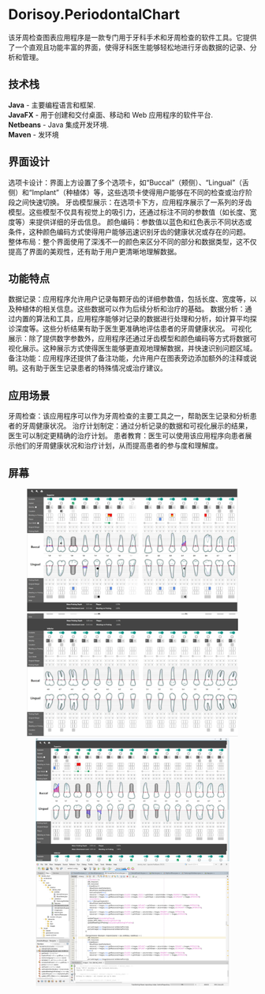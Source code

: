 # Dorisoy.PeriodontalChart

该牙周检查图表应用程序是一款专门用于牙科手术和牙周检查的软件工具。它提供了一个直观且功能丰富的界面，使得牙科医生能够轻松地进行牙齿数据的记录、分析和管理。

## 技术栈

**Java** - 主要编程语言和框架.  
**JavaFX** - 用于创建和交付桌面、移动和 Web 应用程序的软件平台.  
**Netbeans** - Java 集成开发环境.  
**Maven** - 发环境

## 界面设计

选项卡设计：界面上方设置了多个选项卡，如“Buccal”（颊侧）、“Lingual”（舌侧）和“Implant”（种植体）等，这些选项卡使得用户能够在不同的检查或治疗阶段之间快速切换。
牙齿模型展示：在选项卡下方，应用程序展示了一系列的牙齿模型。这些模型不仅具有视觉上的吸引力，还通过标注不同的参数值（如长度、宽度等）来提供详细的牙齿信息。
颜色编码：参数值以蓝色和红色表示不同状态或条件，这种颜色编码方式使得用户能够迅速识别牙齿的健康状况或存在的问题。
整体布局：整个界面使用了深浅不一的颜色来区分不同的部分和数据类型，这不仅提高了界面的美观性，还有助于用户更清晰地理解数据。

## 功能特点

数据记录：应用程序允许用户记录每颗牙齿的详细参数值，包括长度、宽度等，以及种植体的相关信息。这些数据可以作为后续分析和治疗的基础。
数据分析：通过内置的算法和工具，应用程序能够对记录的数据进行处理和分析，如计算平均探诊深度等。这些分析结果有助于医生更准确地评估患者的牙周健康状况。
可视化展示：除了提供数字参数外，应用程序还通过牙齿模型和颜色编码等方式将数据可视化展示。这种展示方式使得医生能够更直观地理解数据，并快速识别问题区域。
备注功能：应用程序还提供了备注功能，允许用户在图表旁边添加额外的注释或说明。这有助于医生记录患者的特殊情况或治疗建议。

## 应用场景

牙周检查：该应用程序可以作为牙周检查的主要工具之一，帮助医生记录和分析患者的牙周健康状况。
治疗计划制定：通过分析记录的数据和可视化展示的结果，医生可以制定更精确的治疗计划。
患者教育：医生可以使用该应用程序向患者展示他们的牙周健康状况和治疗计划，从而提高患者的参与度和理解度。

## 屏幕

<p align="center">
  <img src="screenshots/1.jpg" height="250"/>
  <img src="screenshots/2.jpg" height="250"/>
  <img src="screenshots/3.png" height="250"/>
  <img src="screenshots/4.png" height="250"/>
</p>



